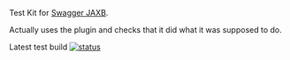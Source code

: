 Test Kit for [Swagger JAXB](https://travis-ci.com/redlab/swagger-jaxb/).

Actually uses the plugin and checks that it did what it was supposed to do.

Latest test build [![status](https://travis-ci.com/redlab/swagger-jaxb-tck.svg?branch=master)](https://travis-ci.com/redlab/swagger-jaxb-tck)
